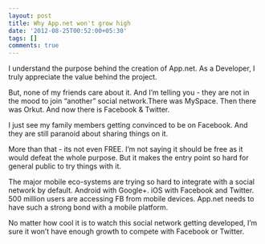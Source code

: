 ```yaml
---
layout: post
title: Why App.net won't grow high
date: '2012-08-25T00:52:00+05:30'
tags: []
comments: true
---
```

I understand the purpose behind the creation of App.net. As a Developer, I truly appreciate the value behind the project.

But, none of my friends care about it. And I’m telling you - they are not in the mood to join “another” social network.There was MySpace. Then there was Orkut. And now there is Facebook & Twitter.

I just see my family members getting convinced to be on Facebook. And they are still paranoid about sharing things on it.  

More than that - its not even FREE. I’m not saying it should be free as it would defeat the whole purpose. But it makes the entry point so hard for general public to try things with it.

The major mobile eco-systems are trying so hard to integrate with a social network by default. Android with Google+. iOS with Facebook and Twitter. 500 million users are accessing FB from mobile devices. App.net needs to have such a strong bond with a mobile platform.

No matter how cool it is to watch this social network getting developed, I’m sure it won’t have enough growth to compete with Facebook or Twitter. 
